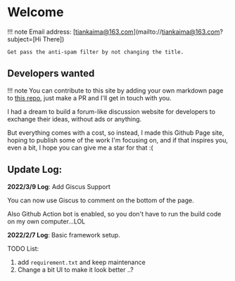 # Welcome

!!! note
    Email address: [tiankaima@163.com](mailto://tiankaima@163.com?subject=[Hi There])

    Get pass the anti-spam filter by not changing the title.


## Developers wanted

!!! note
    You can contribute to this site by adding your own markdown page to [this repo](https://github.com/tiankaima/docs), just make a PR and I'll get in touch with you.

I had a dream to build a forum-like discussion website for developers to exchange their ideas, without ads or anything.

But everything comes with a cost, so instead, I made this Github Page site, hoping to publish some of the work I'm focusing on, and if that inspires you, even a bit, I hope you can give me a star for that :(

## Update Log:

**2022/3/9 Log**: Add Giscus Support

You can now use Giscus to comment on the bottom of the page.

Also Github Action bot is enabled, so you don't have to run the build code on my own computer...LOL

**2022/2/7 Log**: Basic framework setup.

TODO List:

1. add `requirement.txt` and keep maintenance
2. Change a bit UI to make it look better ..?